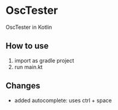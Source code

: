 # OscTester
OscTester in Kotlin

## How to use
1. import as gradle project
2. run main.kt

## Changes
- added autocomplete: uses ctrl + space